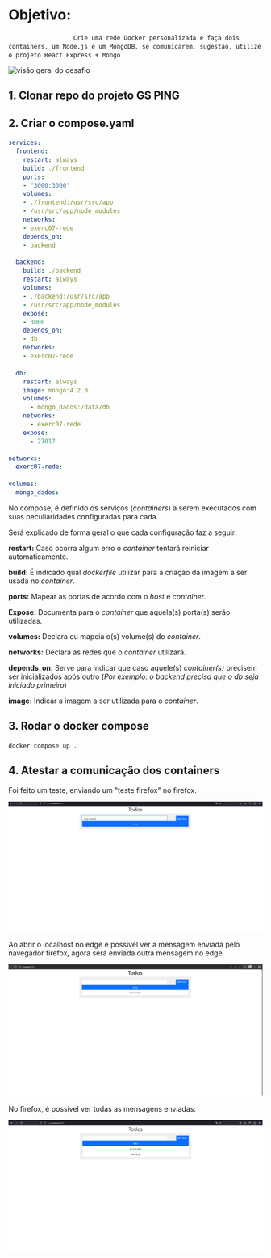 # Objetivo:

`                  Crie uma rede Docker personalizada e faça dois containers, um Node.js e um MongoDB, se comunicarem, sugestão, utilize o projeto React Express + Mongo`

![visão geral do desafio](/exerc07/.png)

## 1. Clonar repo do projeto GS PING

## 2. Criar o compose.yaml

```YAML
services:
  frontend:
    restart: always
    build: ./frontend
    ports:
    - "3000:3000"
    volumes:
    - ./frontend:/usr/src/app
    - /usr/src/app/node_modules
    networks:
    - exerc07-rede
    depends_on:
    - backend

  backend:
    build: ./backend
    restart: always
    volumes:
    - ./backend:/usr/src/app
    - /usr/src/app/node_modules
    expose:
    - 3000
    depends_on:
    - db
    networks:
    - exerc07-rede

  db:
    restart: always
    image: mongo:4.2.0
    volumes:
      - mongo_dados:/data/db
    networks:
      - exerc07-rede
    expose:
      - 27017

networks:
  exerc07-rede:

volumes:
  mongo_dados:
```

No compose, é definido os serviços (_containers_) a serem executados com suas peculiaridades configuradas para cada.

Será explicado de forma geral o que cada configuração faz a seguir:

**restart:** Caso ocorra algum erro o _container_ tentará reiniciar automaticamente.

**build:** É indicado qual _dockerfile_ utilizar para a criação da imagem a ser usada no _container_.

**ports:** Mapear as portas de acordo com o _host_ e _container_.

**Expose:** Documenta para o _container_ que aquela(s) porta(s) serão utilizadas.

**volumes:** Declara ou mapeia o(s) volume(s) do _container_.

**networks:** Declara as redes que o _container_ utilizará.

**depends_on:** Serve para indicar que caso aquele(s) _container(s)_ precisem ser inicializados após outro (_Por exemplo: o backend precisa que o db seja iniciado primeiro_)

**image:** Indicar a imagem a ser utilizada para o _container_.

## 3. Rodar o docker compose

```Docker
docker compose up .
```

## 4. Atestar a comunicação dos containers

Foi feito um teste, enviando um "teste firefox" no firefox.

![Enviando mensagem teste firefox](/exerc07/fire01.png)

Ao abrir o localhost no edge é possível ver a mensagem enviada pelo navegador firefox, agora será enviada outra mensagem no edge.

![Vendo a mensagem salva do firefox e escrevendo outra no edge](/exerc07/edge.png)

No firefox, é possível ver todas as mensagens enviadas:

![Vendo ambas imagens agora pelo firefox](/exerc07/fire2.png)
